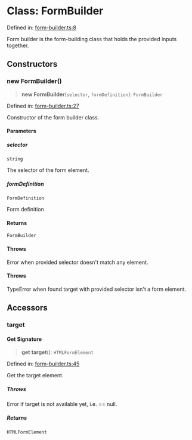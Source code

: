 # Class: FormBuilder

Defined in: [form-builder.ts:8](https://github.com/ilyasmirnov03/form-builder/blob/34944a3142b9896dda1d2e802592b1958501d5ac/lib/form-builder.ts#L8)

Form builder is the form-building class that holds the provided inputs together.

## Constructors

### new FormBuilder()

> **new FormBuilder**(`selector`, `formDefinition`): `FormBuilder`

Defined in: [form-builder.ts:27](https://github.com/ilyasmirnov03/form-builder/blob/34944a3142b9896dda1d2e802592b1958501d5ac/lib/form-builder.ts#L27)

Constructor of the form builder class.

#### Parameters

##### selector

`string`

The selector of the form element.

##### formDefinition

`FormDefinition`

Form definition

#### Returns

`FormBuilder`

#### Throws

Error when provided selector doesn't match any element.

#### Throws

TypeError when found target with provided selector isn't a form element.

## Accessors

### target

#### Get Signature

> **get** **target**(): `HTMLFormElement`

Defined in: [form-builder.ts:45](https://github.com/ilyasmirnov03/form-builder/blob/34944a3142b9896dda1d2e802592b1958501d5ac/lib/form-builder.ts#L45)

Get the target element.

##### Throws

Error if target is not available yet, i.e. == null.

##### Returns

`HTMLFormElement`
